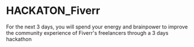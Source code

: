 # HACKATON_Fiverr
For the next 3 days, you will spend your energy and brainpower to improve the community experience of Fiverr's freelancers through a 3 days hackathon
